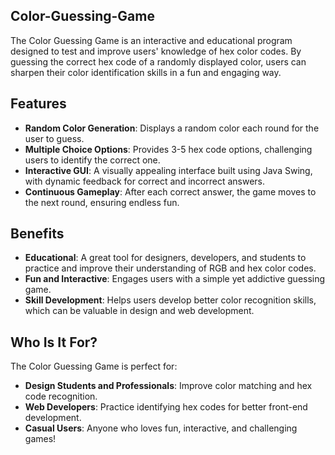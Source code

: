 ## Color-Guessing-Game

The Color Guessing Game is an interactive and educational program designed to test and improve users' knowledge of hex color codes. By guessing the correct hex code of a randomly displayed color, users can sharpen their color identification skills in a fun and engaging way.

## Features

- **Random Color Generation**: Displays a random color each round for the user to guess.
- **Multiple Choice Options**: Provides 3-5 hex code options, challenging users to identify the correct one.
- **Interactive GUI**: A visually appealing interface built using Java Swing, with dynamic feedback for correct and incorrect answers.
- **Continuous Gameplay**: After each correct answer, the game moves to the next round, ensuring endless fun.

## Benefits

- **Educational**: A great tool for designers, developers, and students to practice and improve their understanding of RGB and hex color codes.
- **Fun and Interactive**: Engages users with a simple yet addictive guessing game.
- **Skill Development**: Helps users develop better color recognition skills, which can be valuable in design and web development.

## Who Is It For?

The Color Guessing Game is perfect for:

- **Design Students and Professionals**: Improve color matching and hex code recognition.
- **Web Developers**: Practice identifying hex codes for better front-end development.
- **Casual Users**: Anyone who loves fun, interactive, and challenging games!
